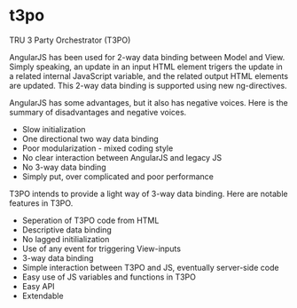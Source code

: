 # t3po
TRU 3 Party Orchestrator (T3PO)

AngularJS has been used for 2-way data binding between Model and View. 
Simply speaking, an update in an input HTML element trigers the update in a related internal JavaScript variable, and
the related output HTML elements are updated. This 2-way data binding is supported using new ng-directives.

AngularJS has some advantages, but it also has negative voices. Here is the summary of disadvantages and negative voices.
- Slow initialization
- One directional two way data binding
- Poor modularization - mixed coding style
- No clear interaction between AngularJS and legacy JS
- No 3-way data binding
- Simply put, over complicated and poor performance

T3PO intends to provide a light way of 3-way data binding. Here are notable features in T3PO.
- Seperation of T3PO code from HTML
- Descriptive data binding
- No lagged initilialization
- Use of any event for triggering View-inputs
- 3-way data binding
- Simple interaction between T3PO and JS, eventually server-side code
- Easy use of JS variables and functions in T3PO
- Easy API
- Extendable

